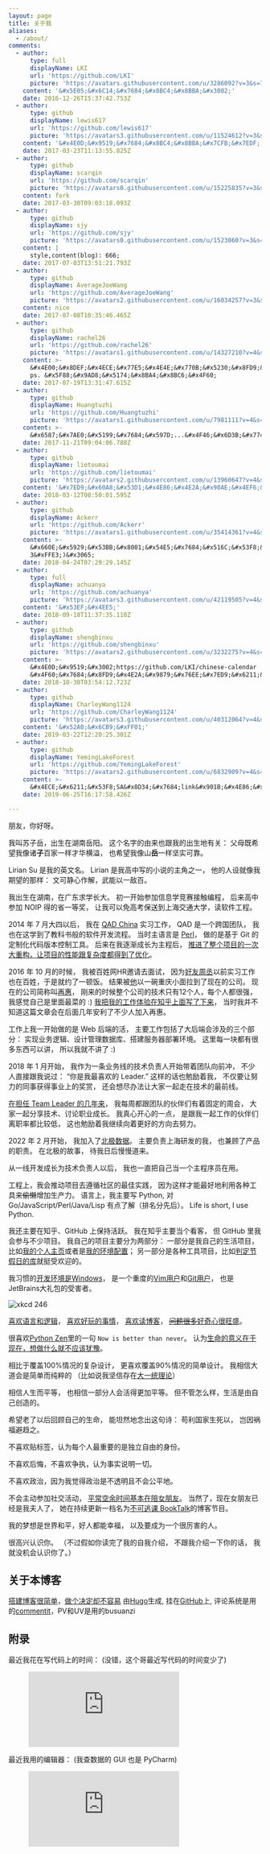 ```yaml
---
layout: page
title: 关于我
aliases:
  - /about/
comments:
  - author:
      type: full
      displayName: LKI
      url: 'https://github.com/LKI'
      picture: 'https://avatars.githubusercontent.com/u/3286092?v=3&s=73'
    content: '&#x5E05;&#x6C14;&#x7684;&#x8BC4;&#x8BBA;&#x3002;'
    date: 2016-12-26T15:37:42.753Z
  - author:
      type: github
      displayName: lewis617
      url: 'https://github.com/lewis617'
      picture: 'https://avatars3.githubusercontent.com/u/11524612?v=3&s=73'
    content: '&#x4E0D;&#x9519;&#x7684;&#x8BC4;&#x8BBA;&#x7CFB;&#x7EDF;'
    date: 2017-03-23T11:13:55.825Z
  - author:
      type: github
      displayName: scarqin
      url: 'https://github.com/scarqin'
      picture: 'https://avatars0.githubusercontent.com/u/15225835?v=3&s=73'
    content: fork
    date: 2017-03-30T09:03:18.093Z
  - author:
      type: github
      displayName: sjy
      url: 'https://github.com/sjy'
      picture: 'https://avatars0.githubusercontent.com/u/1523060?v=3&s=73'
    content: |
      style,content(blog): 666;
    date: 2017-07-03T13:51:21.793Z
  - author:
      type: github
      displayName: AverageJoeWang
      url: 'https://github.com/AverageJoeWang'
      picture: 'https://avatars2.githubusercontent.com/u/16034257?v=3&s=73'
    content: nice
    date: 2017-07-08T10:35:46.465Z
  - author:
      type: github
      displayName: rachel26
      url: 'https://github.com/rachel26'
      picture: 'https://avatars1.githubusercontent.com/u/14327210?v=4&s=73'
    content: >-
      &#x4E00;&#x8DEF;&#x4ECE;&#x77E5;&#x4E4E;&#x770B;&#x5230;&#x8FD9;&#x91CC;&#x3002;&#x5F88;&#x559C;&#x6B22;&#x4F60;&#x7684;&#x535A;&#x5BA2;~
      ps. &#x5F88;&#x9AD8;&#x5174;&#x8BA4;&#x8BC6;&#x4F60;
    date: 2017-07-19T13:31:47.615Z
  - author:
      type: github
      displayName: Huangtuzhi
      url: 'https://github.com/Huangtuzhi'
      picture: 'https://avatars1.githubusercontent.com/u/7981111?v=4&s=73'
    content: >-
      &#x6587;&#x7AE0;&#x5199;&#x7684;&#x597D;...&#x4F46;&#x6D3B;&#x7740;&#x4E5F;&#x5F88;&#x597D;
    date: 2017-11-21T09:04:06.788Z
  - author:
      type: github
      displayName: lietoumai
      url: 'https://github.com/lietoumai'
      picture: 'https://avatars2.githubusercontent.com/u/13960647?v=4&s=73'
    content: '&#x7ED9;&#x60A8;&#x53D1;&#x4E86;&#x4E2A;&#x90AE;&#x4EF6;&#xFF0C;gmail'
    date: 2018-03-12T08:50:01.595Z
  - author:
      type: github
      displayName: Ackerr
      url: 'https://github.com/Ackerr'
      picture: 'https://avatars1.githubusercontent.com/u/35414361?v=4&s=73'
    content: >-
      &#x660E;&#x5929;&#x53BB;&#x8001;&#x54E5;&#x7684;&#x516C;&#x53F8;&#x9762;&#x8BD5;&#x5B9E;&#x4E60;&#xFF0C;&#x4ECE;&#x77E5;&#x4E4E;&#x8FC7;&#x6765;&#xFF0C;&#x89C9;&#x5F97;&#x8001;&#x54E5;&#x975E;&#x5E38;&#x6709;&#x610F;&#x601D;&#xFF0C;&#x5E0C;&#x671B;&#x660E;&#x5929;&#x987A;&#x5229;&#xFF0C;&#x6765;&#x5438;&#x70B9;&#x8FD0;&#x6C14;&#x3002;(&#x3065;&#xFFE3;
      3&#xFFE3;)&#x3065;
    date: 2018-04-24T07:29:29.145Z
  - author:
      type: full
      displayName: achuanya
      url: 'https://github.com/achuanya'
      picture: 'https://avatars3.githubusercontent.com/u/42119505?v=4&s=73'
    content: '&#x53EF;&#x4EE5;'
    date: 2018-09-18T11:37:35.110Z
  - author:
      type: github
      displayName: shengbinxu
      url: 'https://github.com/shengbinxu'
      picture: 'https://avatars2.githubusercontent.com/u/3232275?v=4&s=73'
    content: >-
      &#x4E0D;&#x9519;&#x3002;https://github.com/LKI/chinese-calendar
      &#x4F60;&#x7684;&#x8FD9;&#x4E2A;&#x9879;&#x76EE;&#x7ED9;&#x6211;&#x7684;&#x5DE5;&#x4F5C;&#x5E26;&#x6765;&#x4E86;&#x633A;&#x5927;&#x7684;&#x5E2E;&#x52A9;
    date: 2018-10-30T03:54:12.723Z
  - author:
      type: github
      displayName: CharleyWang1124
      url: 'https://github.com/CharleyWang1124'
      picture: 'https://avatars3.githubusercontent.com/u/40312064?v=4&s=73'
    content: '&#x52A0;&#x6CB9;&#xFF01;'
    date: 2019-03-22T12:20:25.301Z
  - author:
      type: github
      displayName: YemingLakeForest
      url: 'https://github.com/YemingLakeForest'
      picture: 'https://avatars2.githubusercontent.com/u/6832909?v=4&s=73'
    content: >-
      &#x4ECE;&#x6211;&#x53F8;SA&#x8D34;&#x7684;link&#x901B;&#x4E86;&#x8FC7;&#x6765;&#xFF0C;&#x4E0D;&#x9519;&#x7684;&#x7AD9;&#x70B9;&#xFF01;
    date: 2019-06-25T16:17:58.426Z

---
```


朋友，你好呀。

我叫苏子岳，出生在湖南岳阳。
这个名字的由来也跟我的出生地有关：
父母既希望我像诸**子**百家一样才华横溢，
也希望我像山**岳**一样坚实可靠。

Lirian Su 是我的英文名。
Lirian 是我高中写的小说的主角之一，
他的人设就像我期望的那样：
文可静心作解，武能以一敌百。

我出生在湖南，在广东求学长大。
初一开始参加信息学竞赛接触编程，
后来高中参加 NOIP 得的省一等奖，
让我可以免高考保送到上海交通大学，读软件工程。

2014 年 7 月大四以后，
我在 [QAD China][wiki-QAD] 实习工作，
QAD 是一个跨国团队，
我也在这学到了教科书般的软件开发流程。
当时主语言是 [Perl][perl]，
做的是基于 Git 的定制化代码版本控制工具。
后来在我逐渐成长为主程后，
[推进了整个项目的一次大重构，让项目的性能跟复杂度都得到了优化][CVC]。

2016 年 10 月的时候，
我被百姓网HR邀请去面试，
因为[好友周丞][ldsink]以前实习工作也在百姓，于是就约了一顿饭。
结果被[他][zhoucheng]以一碗重庆小面拉到了现在的公司。
现在的公司简称叫[再惠][kezaihui]，
刚来的时候整个公司的技术只有12个人，每个人都很强，
我感觉自己是里面最菜的 :)
[我把我的工作体验在知乎上面写了下来][zhihu-zaihui]，
当时我并不知道这篇文章会在后面几年安利了不少人加入再惠。

工作上我一开始做的是 Web 后端的活，
主要工作包括了大后端会涉及的三个部分：
实现业务逻辑、设计管理数据库、搭建服务器部署环境。
这里每一块都有很多东西可以讲，
所以我就不讲了 :)

2018 年 1 月开始，
我作为一条业务线的技术负责人开始带着团队向前冲，
不少人直接跟我说过：
“你是我最喜欢的 Leader.”
这样的话也勉励着我，
不仅要让努力的同事获得事业上的奖赏，
还会想尽办法让大家一起走在技术的最前线。

[在担任 Team Leader 的几年来][ways-in-zaihui]，
我每周都跟团队的伙伴们有着固定的周会，
大家一起分享技术、讨论职业成长。
我真心开心的一点，
是跟我一起工作的伙伴们离职率都比较低，
这也勉励着我继续向着更好的方向去努力。

2022 年 2 月开始，
我加入了[北极数据][arcticdata]。
主要负责上海研发的我，
也兼顾了产品的职责。
在北极的故事，
待我日后慢慢道来。

从一线开发成长为技术负责人以后，
我也一直把自己当一个主程序员在用。

工程上，我会推动项目去遵循社区的最佳实践，
因为这样才能最好地利用各种工具来~~偷懒~~增加生产力。
语言上，我主要写 Python,
对 Go/JavaScript/Perl/Java/Lisp 有点了解（排名分先后）。
Life is short,
I use Python.

我还主要在知乎、GitHub 上保持活跃。
我在知乎主要当个看客，
但 GitHub 里我会参与不少项目。
我自己的项目主要分为两部分：
一部分是我自己的生活项目，比如[我的个人主页][lki.github.io]或者是[我的环境配置][myconf]；
另一部分是各种工具项目，比如[判定节假日的库][chinese-calendar]就挺受欢迎的。

我习惯的[开发环境是Windows][win-env]，
是一个重度的[Vim用户][vim]和[Git用户][git]，
也是JetBrains大礼包的受害者。

![xkcd 246][xkcd-246]

[喜欢语言和逻辑][logic]，
[喜欢好玩的事情][play]，
[喜欢读博客][read-blog]，
~~[问题很多][hunter2]~~[好奇心很旺盛][cash-cow]。

很喜欢[Python Zen][python-zen]里的一句
`Now is better than never`。
认为[生命的意义在于现在，想做什么就不应该犹豫][work]。

相比于覆盖100%情况的复杂设计，
更喜欢覆盖90%情况的简单设计。
我相信大道会是简单而纯粹的
（比如说我坚信存在[大一统理论][GUT]）

相信人生而平等，
也相信一部分人会活得更加平等。
但不管怎么样，生活是由自己创造的。

希望老了以后回顾自己的生命，
能坦然地念出这句诗：
苟利国家生死以，
岂因祸福避趋之。

不喜欢贴标签，认为每个人最重要的是独立自由的身份。

不喜欢后悔，不喜欢争执，认为事实说明一切。

不喜欢政治，因为我觉得政治是不透明且不会公平地。

不会主动参加社交活动，
[平常空余时间基本在陪女朋友][my-gf]。
当然了，现在女朋友已经是我夫人了，
她在持续更新一档名为[不可逃课 BookTalk][booktalk]的博客节目。

我的梦想是世界和平，好人都能幸福，
以及要成为一个很厉害的人。

很高兴认识你。
（不过假如你读完了我的自我介绍，
不跟我介绍一下你的话，
我就没机会认识你了。）


## 关于本博客

[搭建博客很简单][build-blog]，[做个决定却不容易][why-blog]
由[Hugo][gohugo.io]生成, 挂在[GitHub][lki.github.io]上,
评论系统是用的[commentit][commentit]，PV和UV是用的busuanzi


## 附录

最近我花在写代码上的时间：
(没错，这个哥最近写代码的时间变少了)

<figure><embed src="https://wakatime.com/share/@65efbae2-afbf-4a69-8ee5-194f43ef9289/37832e6e-1750-417a-96be-0c54efbe71f9.svg" /></figure>

最近我用的编辑器：
(我查数据的 GUI 也是 PyCharm)

<figure><embed src="https://wakatime.com/share/@65efbae2-afbf-4a69-8ee5-194f43ef9289/6d5b6087-b30c-4d0a-ae8c-d220f6726ce0.svg" /></figure>

[CVC]: /lazy-coding-thinking
[GUT]: https://en.wikipedia.org/wiki/Grand_Unified_Theory
[build-blog]: /how-this-blog-was-built
[commentit]: /use-commentit
[git]: /philosophy-of-git
[jekyll.com]: https://jekyllrb.com/
[kezaihui]: https://www.kezaihui.com/
[ldsink]: /my-friend-ldsink
[lki.github.io]: https://github.com/LKI/lki.github.io
[logic]: /programmers-logic
[play]: /play-gba-with-danmaku
[my-gf]: /how-to-lose-in-rock-paper-scissors
[cash-cow]: /what-is-cash-cow
[hunter2]: /hunter2-meme
[perl]: https://learnxinyminutes.com/docs/perl/
[python-zen]: https://www.python.org/dev/peps/pep-0020/
[work]: /my-work
[read-blog]: /read-blogs-to-write-blogs
[sudoku]: https://cojs.tk/cogs/problem/problem.php?pid=407
[vim]: /use-vundle-for-dotvim
[why-blog]: /why-im-blogging
[wiki-QAD]: https://en.wikipedia.org/wiki/QAD_Inc
[win-env]: /windows-dev-env
[xkcd-246]: https://imgs.xkcd.com/comics/labyrinth_puzzle.png
[zhoucheng]: https://www.zhihu.com/people/ldsink/activities
[myconf]: https://github.com/LKI/LKI
[chinese-calendar]: https://github.com/LKI/chinese-calendar
[zhihu-zaihui]: https://www.zhihu.com/question/19596230/answer/152193862
[arcticdata]: https://datarc.cn/
[ways-in-zaihui]: /ways-in-zaihui
[gohugo.io]: https://gohugo.io/
[booktalk]: https://www.xiaoyuzhoufm.com/podcast/6354b5052a992d56e91e6520

